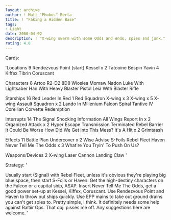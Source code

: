 ```yaml
---
layout: archive
author: ! Matt "Phobos" Berta
title: ! "Faking a Hidden Base"
tags:
- Light
date: 2000-04-02
description: ! "X-wing swarm with some Odds and ends, spies and junk."
rating: 4.0
---
```

Cards: 

'Locations 9
Rendezvous Point (start)
Kessel x 2
Tatooine
Bespin
Yavin 4
Kiffex
Tibrin
Coruscant

Characters 8
Artoo
R2-D2
8D8
Wioslea
Momaw Nadon
Luke With Lightsaber
Han With Heavy Blaster Pistol
Leia With Blaster Rifle

Starships 16
Red Leader In Red 1
Red Squadron X-wing x 3
X-wing x 5
X-wing Assault Squadron x 2
Lando In Millenium Falcon
Spiral
Tantive IV
Corellian Corvette
Redemption

Interrupts 14
The Signal
Shocking Information
All Wings Report In x 2
Organized Attack x 2
Hyper Escape
Transmission Terminated
Rebel Barrier
It Could Be Worse
How Did We Get Into This Mess?
It's A Hit x 2
Grimtaash

Effects 11
Battle Plan
Undercover x 2
Wise Advise
S-Foils
Rebel Fleet
Haven
Never Tell Me The Odds x 3
What're You Tryin' To Push On Us?

Weapons/Devices 2
X-wing Laser Cannon
Landing Claw '

Strategy: '

Usually start (Signal) with Rebel Fleet, unless it's obvious they're playing big blue space, then start S-Foils or Haven.
Get the high-destiny characters on the Falcon or a capital ship, ASAP. Insert Never Tell Me The Odds, get a good power set-up at Kessel, Kiffex, Coruscant. Use Rendezvous Point and Haven to throw out ships quickly. Use EPP mains to take out ground drains you can't get spies to. Pretty simple, I think. It definitely needs some help against Raltiir Ops. That obj. pisses me off. Any suggestions here are welcome. '